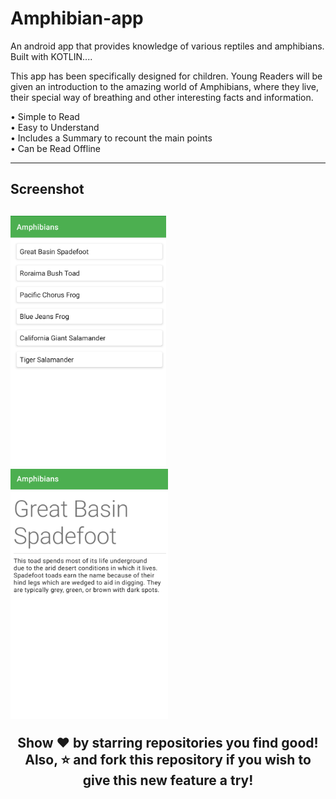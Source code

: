 # Amphibian-app
An android app that provides knowledge of various reptiles and amphibians. Built with KOTLIN....

This app has been specifically designed for children.
Young Readers will be given an introduction to the amazing world of Amphibians, where they live, their special way of breathing and other interesting facts and information.

• Simple to Read<br>
• Easy to Understand<br>
• Includes a Summary to recount the main points<br>
• Can be Read Offline
<hr>
<h2>Screenshot<h2>
<img src="https://github.com/AnchalPandey29/Amphibian-app/blob/main/1.png" height="400px">
<img src="https://github.com/AnchalPandey29/Amphibian-app/blob/main/2.png" height="400px" ><br>
<p align="center">
Show ❤️ by starring repositories you find good!<br>
Also, ⭐️ and fork this repository if you wish to give this new feature a try!
</p>
